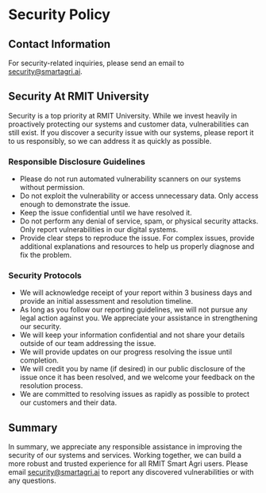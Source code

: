 # Security Policy

## Contact Information

For security-related inquiries, please send an email to <security@smartagri.ai>.

## Security At RMIT University

Security is a top priority at RMIT University. While we invest heavily in proactively protecting our systems and customer data, vulnerabilities can still exist. If you discover a security issue with our systems, please report it to us responsibly, so we can address it as quickly as possible.

### Responsible Disclosure Guidelines

- Please do not run automated vulnerability scanners on our systems without permission.
- Do not exploit the vulnerability or access unnecessary data. Only access enough to demonstrate the issue.
- Keep the issue confidential until we have resolved it.
- Do not perform any denial of service, spam, or physical security attacks. Only report vulnerabilities in our digital systems.
- Provide clear steps to reproduce the issue. For complex issues, provide additional explanations and resources to help us properly diagnose and fix the problem.

### Security Protocols

- We will acknowledge receipt of your report within 3 business days and provide an initial assessment and resolution timeline.
- As long as you follow our reporting guidelines, we will not pursue any legal action against you. We appreciate your assistance in strengthening our security.
- We will keep your information confidential and not share your details outside of our team addressing the issue.
- We will provide updates on our progress resolving the issue until completion.
- We will credit you by name (if desired) in our public disclosure of the issue once it has been resolved, and we welcome your feedback on the resolution process.
- We are committed to resolving issues as rapidly as possible to protect our customers and their data.

## Summary

In summary, we appreciate any responsible assistance in improving the security of our systems and services. Working together, we can build a more robust and trusted experience for all RMIT Smart Agri users. Please email <security@smartagri.ai> to report any discovered vulnerabilities or with any questions.
